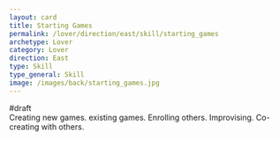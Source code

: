 ```yaml
---
layout: card
title: Starting Games
permalink: /lover/direction/east/skill/starting_games
archetype: Lover
category: Lover
direction: East
type: Skill
type_general: Skill
image: /images/back/starting_games.jpg
---
```

#draft   
Creating new games. existing games. Enrolling others. Improvising. Co-creating with others. 
